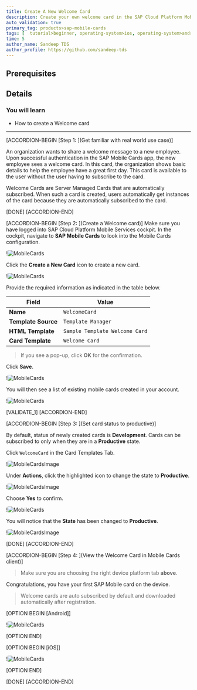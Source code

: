 ```yaml
---
title: Create A New Welcome Card
description: Create your own welcome card in the SAP Cloud Platform Mobile Services.
auto_validation: true
primary_tag: products>sap-mobile-cards
tags: [  tutorial>beginner, operating-system>ios, operating-system>android, topic>mobile, products>sap-cloud-platform, products>sap-mobile-cards, software-product-function>sap-cloud-platform-mobile-services ]
time: 5
author_name: Sandeep TDS
author_profile: https://github.com/sandeep-tds
---
```

## Prerequisites

## Details
### You will learn
- How to create a Welcome card

---

[ACCORDION-BEGIN [Step 1: ](Get familiar with real world use case)]

An organization wants to share a welcome message to a new employee. Upon successful authentication in the SAP Mobile Cards app, the new employee sees a welcome card. In this card, the organization shows basic details to help the employee have a great first day. This card is available to the user without the user having to subscribe to the card.

Welcome Cards are Server Managed Cards that are automatically subscribed. When such a card is created, users automatically get instances of the card because they are automatically subscribed to the card.

[DONE]
[ACCORDION-END]

[ACCORDION-BEGIN [Step 2: ](Create a Welcome card)]
Make sure you have logged into SAP Cloud Platform Mobile Services cockpit. In the cockpit, navigate to **SAP Mobile Cards** to look into the Mobile Cards configuration.

!![MobileCards](img_1.png)

Click the **Create a New Card** icon to create a new card.

!![MobileCards](img_2.png)

Provide the required information as indicated in the table below.

| Field | Value |
|----|----|
| **Name** | `WelcomeCard` |
| **Template Source** | `Template Manager` |
| **HTML Template** | `Sample Template Welcome Card` |
| **Card Template** | `Welcome Card` |

>If you see a pop-up, click **OK** for the confirmation.

Click **Save**.

!![MobileCards](img_3.png)

You will then see a list of existing mobile cards created in your account.

!![MobileCards](img_4.png)

[VALIDATE_1]
[ACCORDION-END]

[ACCORDION-BEGIN [Step 3: ](Set card status to productive)]

By default, status of newly created cards is **Development**. Cards can be subscribed to only when they are in a **Productive** state.

Click `WelcomeCard` in the Card Templates Tab.

!![MobileCardsImage](img_5.png)

Under **Actions**, click the highlighted icon to change the state to **Productive**.

!![MobileCardsImage](img_6.png)

Choose **Yes** to confirm.

!![MobileCards](img_7.png)

You will notice that the **State** has been changed to **Productive**.

!![MobileCardsImage](img_8.png)

[DONE]
[ACCORDION-END]

[ACCORDION-BEGIN [Step 4: ](View the Welcome Card in Mobile Cards client)]

>Make sure you are choosing the right device platform tab **above**.

Congratulations, you have your first SAP Mobile card on the device.

> Welcome cards are auto subscribed by default and downloaded automatically after registration.

[OPTION BEGIN [Android]]

!![MobileCards](img_9.png)

[OPTION END]

[OPTION BEGIN [iOS]]

!![MobileCards](img_10.png)

[OPTION END]

[DONE]
[ACCORDION-END]
